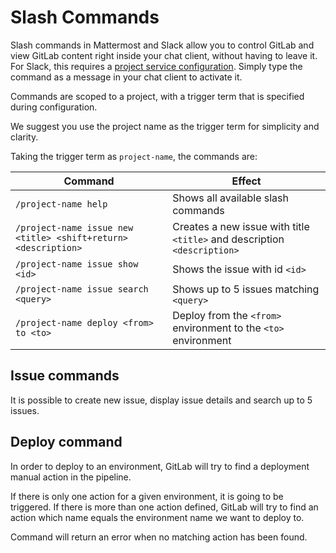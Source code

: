 # Slash Commands

Slash commands in Mattermost and Slack allow you to control GitLab and view GitLab content right inside your chat client, without having to leave it. For Slack, this requires a [project service configuration](../user/project/integrations/slack_slash_commands.md). Simply type the command as a message in your chat client to activate it.

Commands are scoped to a project, with a trigger term that is specified during configuration.

We suggest you use the project name as the trigger term for simplicity and clarity.

Taking the trigger term as `project-name`, the commands are:


| Command | Effect |
| ------- | ------ |
| `/project-name help` | Shows all available slash commands |
| `/project-name issue new <title> <shift+return> <description>` | Creates a new issue with title `<title>` and description `<description>` |
| `/project-name issue show <id>` | Shows the issue with id `<id>` |
| `/project-name issue search <query>` | Shows up to 5 issues matching `<query>` |
| `/project-name deploy <from> to <to>` | Deploy from the `<from>` environment to the `<to>` environment |

## Issue commands

It is possible to create new issue, display issue details and search up to 5 issues.

## Deploy command

In order to deploy to an environment, GitLab will try to find a deployment
manual action in the pipeline.

If there is only one action for a given environment, it is going to be triggered.
If there is more than one action defined, GitLab will try to find an action
which name equals the environment name we want to deploy to.

Command will return an error when no matching action has been found.
